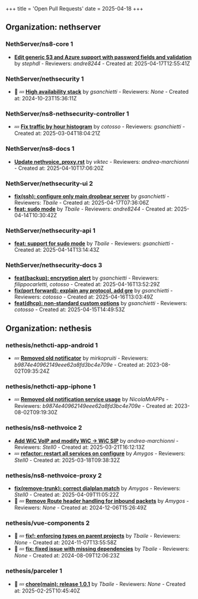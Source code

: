 +++
title = 'Open Pull Requests'
date = 2025-04-18
+++

## Organization: nethserver

### NethServer/ns8-core 1 

-   **[Edit generic S3 and Azure support with password fields and validation](https://github.com/NethServer/ns8-core/pull/866)** by *stephdl* - Reviewers: *andre8244* - Created at: 2025-04-17T12:55:41Z

### NethServer/nethsecurity 1 

- :eyes: :zzz: **[High availability stack](https://github.com/NethServer/nethsecurity/pull/871)** by *gsanchietti* - Reviewers: *None* - Created at: 2024-10-23T15:36:11Z

### NethServer/ns8-nethsecurity-controller 1 

-  :zzz: **[Fix traffic by hour histogram](https://github.com/NethServer/ns8-nethsecurity-controller/pull/78)** by *cotosso* - Reviewers: *gsanchietti* - Created at: 2025-03-04T18:04:21Z

### NethServer/ns8-docs 1 

-   **[Update nethvoice_proxy.rst](https://github.com/NethServer/ns8-docs/pull/157)** by *viktec* - Reviewers: *andrea-marchionni* - Created at: 2025-04-10T17:06:20Z

### NethServer/nethsecurity-ui 2 

-   **[fix(ssh): configure only main dropbear server](https://github.com/NethServer/nethsecurity-ui/pull/533)** by *gsanchietti* - Reviewers: *Tbaile* - Created at: 2025-04-17T07:36:06Z
-   **[feat: sudo mode](https://github.com/NethServer/nethsecurity-ui/pull/528)** by *Tbaile* - Reviewers: *andre8244* - Created at: 2025-04-14T10:30:42Z

### NethServer/nethsecurity-api 1 

-   **[feat: support for sudo mode](https://github.com/NethServer/nethsecurity-api/pull/16)** by *Tbaile* - Reviewers: *gsanchietti* - Created at: 2025-04-14T13:14:43Z

### NethServer/nethsecurity-docs 3 

-   **[feat(backup): encryption alert](https://github.com/NethServer/nethsecurity-docs/pull/162)** by *gsanchietti* - Reviewers: *filippocarletti, cotosso* - Created at: 2025-04-16T13:52:29Z
-   **[fix(port forward): explain any protocol, add gre](https://github.com/NethServer/nethsecurity-docs/pull/161)** by *gsanchietti* - Reviewers: *cotosso* - Created at: 2025-04-16T13:03:49Z
-   **[feat(dhcp): non-standard custom options](https://github.com/NethServer/nethsecurity-docs/pull/160)** by *gsanchietti* - Reviewers: *cotosso* - Created at: 2025-04-15T14:49:53Z

## Organization: nethesis

### nethesis/nethcti-app-android 1 

-  :zzz: **[Removed old notificator](https://github.com/nethesis/nethcti-app-android/pull/30)** by *mirkopruiti* - Reviewers: *b9874e40962149eee62a8fd3bc4e709e* - Created at: 2023-08-02T09:35:24Z

### nethesis/nethcti-app-iphone 1 

-  :zzz: **[Removed old notification service usage](https://github.com/nethesis/nethcti-app-iphone/pull/37)** by *NicolaMrAPPs* - Reviewers: *b9874e40962149eee62a8fd3bc4e709e* - Created at: 2023-08-02T09:19:30Z

### nethesis/ns8-nethvoice 2 

-   **[Add WiC VoIP and modify WiC -> WiC SIP](https://github.com/nethesis/ns8-nethvoice/pull/411)** by *andrea-marchionni* - Reviewers: *Stell0* - Created at: 2025-03-21T16:12:13Z
-  :zzz: **[refactor: restart all services on configure](https://github.com/nethesis/ns8-nethvoice/pull/406)** by *Amygos* - Reviewers: *Stell0* - Created at: 2025-03-18T09:38:32Z

### nethesis/ns8-nethvoice-proxy 2 

-   **[fix(remove-trunk): correct dialplan match](https://github.com/nethesis/ns8-nethvoice-proxy/pull/61)** by *Amygos* - Reviewers: *Stell0* - Created at: 2025-04-09T11:05:22Z
- :eyes: :zzz: **[Remove Route header handling for inbound packets](https://github.com/nethesis/ns8-nethvoice-proxy/pull/49)** by *Amygos* - Reviewers: *None* - Created at: 2024-12-06T15:26:49Z

### nethesis/vue-components 2 

- :eyes: :zzz: **[fix!: enforcing types on parent projects](https://github.com/nethesis/vue-components/pull/81)** by *Tbaile* - Reviewers: *None* - Created at: 2024-11-07T13:55:58Z
- :eyes: :zzz: **[fix: fixed issue with missing dependencies](https://github.com/nethesis/vue-components/pull/70)** by *Tbaile* - Reviewers: *None* - Created at: 2024-08-09T12:06:23Z

### nethesis/parceler 1 

- :eyes: :zzz: **[chore(main): release 1.0.1](https://github.com/nethesis/parceler/pull/21)** by *Tbaile* - Reviewers: *None* - Created at: 2025-02-25T10:45:40Z


